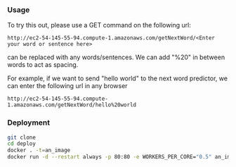 ### Usage
To try this out, please use a GET command on the following url: 
```
http://ec2-54-145-55-94.compute-1.amazonaws.com/getNextWord/<Enter your word or sentence here>
```
<Enter your word or sentence here> can be replaced with any words/sentences. We can add "%20" in between words to act as spacing.

For example, if we want to send "hello world" to the next word predictor, we can enter the following url in any browser
```
http://ec2-54-145-55-94.compute-1.amazonaws.com/getNextWord/hello%20world
```

### Deployment 
``` bash
git clone 
cd deploy
docker . -t=an_image
docker run -d --restart always -p 80:80 -e WORKERS_PER_CORE="0.5" an_image:latest
```

